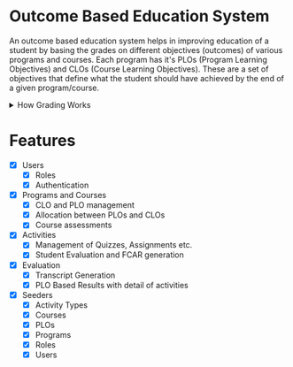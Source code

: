 # Outcome Based Education System

An outcome based education system helps in improving education of a student by basing the grades on different objectives (outcomes) of various programs and courses. Each program has it's PLOs (Program Learning Objectives) and CLOs (Course Learning Objectives). These are a set of objectives that define what the student should have achieved by the end of a given program/course.

<details>
  <summary>How Grading Works</summary>
  The courses in each program have some CLOs defined at the time of creation. Whenever the student is given an activity, the different parts of the activity are mapped onto the CLO they fulfill through assessment. These CLOs are mapped to the PLOs that they accomplish. This mapping ends up with grades being assigned to PLOs, which can then help understand the strong and weak points of a student clearly.
</details>

# Features

- [x] Users
  - [x] Roles
  - [x] Authentication
- [x] Programs and Courses
  - [x] CLO and PLO management
  - [x] Allocation between PLOs and CLOs
  - [x] Course assessments
- [x] Activities
  - [x] Management of Quizzes, Assignments etc.
  - [x] Student Evaluation and FCAR generation
- [x] Evaluation
  - [x] Transcript Generation
  - [x] PLO Based Results with detail of activities
- [x] Seeders
  - [x] Activity Types
  - [x] Courses
  - [x] PLOs
  - [x] Programs
  - [x] Roles
  - [x] Users
